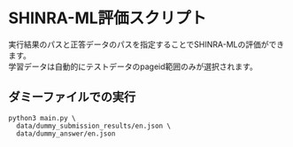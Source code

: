 # SHINRA-ML評価スクリプト

実行結果のパスと正答データのパスを指定することでSHINRA-MLの評価ができます。  
学習データは自動的にテストデータのpageid範囲のみが選択されます。

## ダミーファイルでの実行

~~~bash: ダミー実行用スクリプト.sh
python3 main.py \
  data/dummy_submission_results/en.json \
  data/dummy_answer/en.json
~~~

